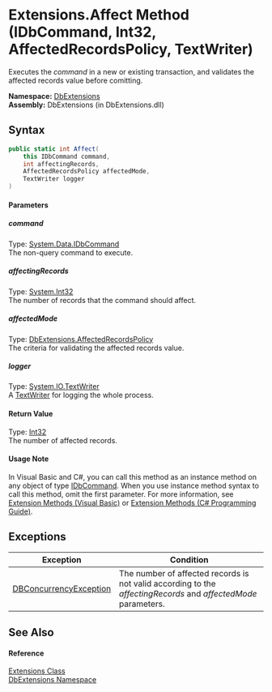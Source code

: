 Extensions.Affect Method (IDbCommand, Int32, AffectedRecordsPolicy, TextWriter)
===============================================================================
Executes the *command* in a new or existing transaction, and validates the affected records value before comitting.

**Namespace:** [DbExtensions][1]  
**Assembly:** DbExtensions (in DbExtensions.dll)

Syntax
------

```csharp
public static int Affect(
	this IDbCommand command,
	int affectingRecords,
	AffectedRecordsPolicy affectedMode,
	TextWriter logger
)
```

#### Parameters

##### *command*
Type: [System.Data.IDbCommand][2]  
The non-query command to execute.

##### *affectingRecords*
Type: [System.Int32][3]  
The number of records that the command should affect.

##### *affectedMode*
Type: [DbExtensions.AffectedRecordsPolicy][4]  
The criteria for validating the affected records value.

##### *logger*
Type: [System.IO.TextWriter][5]  
A [TextWriter][5] for logging the whole process.

#### Return Value
Type: [Int32][3]  
The number of affected records.
#### Usage Note
In Visual Basic and C#, you can call this method as an instance method on any object of type [IDbCommand][2]. When you use instance method syntax to call this method, omit the first parameter. For more information, see [Extension Methods (Visual Basic)][6] or [Extension Methods (C# Programming Guide)][7].

Exceptions
----------

Exception                   | Condition                                                                                                      
--------------------------- | -------------------------------------------------------------------------------------------------------------- 
[DBConcurrencyException][8] | The number of affected records is not valid according to the *affectingRecords* and *affectedMode* parameters. 


See Also
--------

#### Reference
[Extensions Class][9]  
[DbExtensions Namespace][1]  

[1]: ../README.md
[2]: http://msdn.microsoft.com/en-us/library/bt2afddc
[3]: http://msdn.microsoft.com/en-us/library/td2s409d
[4]: ../AffectedRecordsPolicy/README.md
[5]: http://msdn.microsoft.com/en-us/library/ywxh2328
[6]: http://msdn.microsoft.com/en-us/library/bb384936.aspx
[7]: http://msdn.microsoft.com/en-us/library/bb383977.aspx
[8]: http://msdn.microsoft.com/en-us/library/bsdf9tb2
[9]: README.md